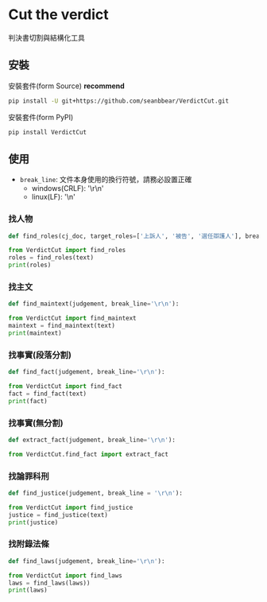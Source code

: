 # Cut the verdict
判決書切割與結構化工具

## 安裝
安裝套件(form Source) **recommend**
```sh
pip install -U git+https://github.com/seanbbear/VerdictCut.git
```

安裝套件(form PyPI)
```sh
pip install VerdictCut
```
## 使用
- `break_line`: 文件本身使用的換行符號，請務必設置正確
    - windows(CRLF): '\r\n'
    - linux(LF): '\n'
### 找人物
```python
def find_roles(cj_doc, target_roles=['上訴人', '被告', '選任辯護人'], break_line='\r\n', name_length_limit=25, search_rows_limit=100):
```
```python
from VerdictCut import find_roles
roles = find_roles(text)
print(roles)
```

### 找主文
```python
def find_maintext(judgement, break_line='\r\n'):
```
```python
from VerdictCut import find_maintext
maintext = find_maintext(text)
print(maintext)
```

### 找事實(段落分割)
```python
def find_fact(judgement, break_line='\r\n'):
```
```python
from VerdictCut import find_fact
fact = find_fact(text)
print(fact)
```

### 找事實(無分割)
```python
def extract_fact(judgement, break_line='\r\n'):
```
```python
from VerdictCut.find_fact import extract_fact
```

### 找論罪科刑
```python
def find_justice(judgement, break_line = '\r\n'):
```
```python
from VerdictCut import find_justice
justice = find_justice(text)
print(justice)
```

### 找附錄法條
```python
def find_laws(judgement, break_line='\r\n'):
```
```python
from VerdictCut import find_laws
laws = find_laws(laws))
print(laws)
```